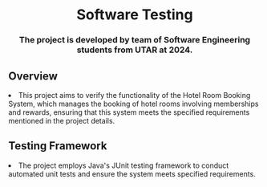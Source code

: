 <h1 align="center">Software Testing</h1>
<h3 align="center">The project is developed by team of Software Engineering students from UTAR at 2024.</h3>
<h2>Overview</h2>
<li>This project aims to verify the functionality of the Hotel Room Booking System, which manages the booking of hotel rooms involving memberships and rewards, ensuring that this system meets the specified requirements mentioned in the project details.</li>
<h2>Testing Framework</h2>
<li>The project employs Java's JUnit testing framework to conduct automated unit tests and ensure the system meets specified requirements.</li>
